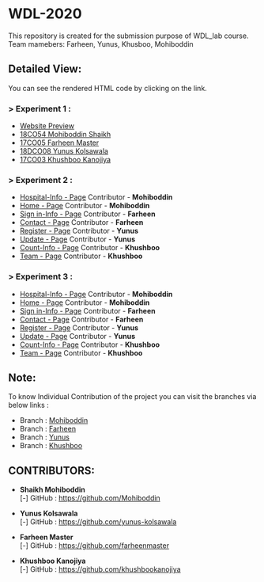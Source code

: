 # WDL-2020
This repository is created for the submission purpose of WDL_lab course. Team mamebers: Farheen, Yunus, Khusboo, Mohiboddin

## Detailed View:

You can see the rendered HTML code by clicking on the link.

### > Experiment 1 :

- <a href="https://github.com/Mohiboddin/WDL-2020/blob/master/Exp_1/website%20UI.pdf">Website Preview</a>
- <a href="https://github.com/Mohiboddin/WDL-2020/blob/master/Exp_1/18CO54_EXP1(WDL).pdf">18CO54 Mohiboddin Shaikh</a>
- <a href="https://github.com/farheenmaster/WDL-2020/blob/master/EXP_01/Farheen_Exp_01.pdf">17CO05 Farheen Master</a>
- <a href="https://github.com/yunus-kolsawala/WDL/blob/master/EXP%201/YUNUS%20EXP%201%20WDL.pdf">18DCO08 Yunus Kolsawala</a>
- <a href="https://github.com/khushbookanojiya/WDL-2020/blob/master/EXP_01/exp1.pdf">17CO03 Khushboo Kanojiya</a>




### > Experiment 2 :

- <a href="https://htmlpreview.github.io/?https://github.com/Mohiboddin/WDL-2020/blob/master/Exp_2/Hos_info.html">Hospital-Info - Page</a> Contributor - <b>Mohiboddin</b>
- <a href="https://htmlpreview.github.io/?https://github.com/Mohiboddin/WDL-2020/blob/master/Exp_2/index.html">Home - Page</a> Contributor - <b>Mohiboddin</b>
- <a href="https://htmlpreview.github.io/?https://github.com/farheenmaster/WDL-2020/blob/master/EXP_02/sign_in.html">Sign in-Info - Page</a> Contributor - <b>Farheen</b>
- <a href="https://htmlpreview.github.io/?https://github.com/farheenmaster/WDL-2020/blob/master/EXP_02/Contact.html">Contact - Page</a> Contributor - <b>Farheen</b>
- <a href="https://htmlpreview.github.io/?https://github.com/yunus-kolsawala/WDL/blob/master/EXP%202/Yunus/Register.html">Register - Page</a> Contributor - <b>Yunus</b>
- <a href="https://htmlpreview.github.io/?https://github.com/yunus-kolsawala/WDL/blob/master/EXP%202/Yunus/Update.html">Update - Page</a> Contributor - <b>Yunus</b>
- <a href="https://htmlpreview.github.io/?https://github.com/khushbookanojiya/WDL-2020/blob/master/EXP_02/Count_info.html">Count-Info - Page</a> Contributor - <b>Khushboo</b>
- <a href="https://htmlpreview.github.io/?https://github.com/khushbookanojiya/WDL-2020/blob/master/EXP_02/Team.html">Team - Page</a> Contributor - <b>Khushboo</b>


### > Experiment 3 :

- <a href="https://htmlpreview.github.io/?https://github.com/Mohiboddin/WDL-2020/blob/master/Exp_3/Hos_info.html">Hospital-Info - Page</a> Contributor - <b>Mohiboddin</b>
- <a href="https://htmlpreview.github.io/?https://raw.githubusercontent.com/Mohiboddin/WDL-2020/master/Exp_3/index.html">Home - Page</a> Contributor - <b>Mohiboddin</b>
- <a href="https://htmlpreview.github.io/?https://github.com/Mohiboddin/WDL-2020/blob/master/Exp_2/Hos_info.html">Sign in-Info - Page</a> Contributor - <b>Farheen</b>
- <a href="https://htmlpreview.github.io/?https://github.com/Mohiboddin/WDL-2020/blob/master/Exp_2/index.html">Contact - Page</a> Contributor - <b>Farheen</b>
- <a href="https://htmlpreview.github.io/?https://github.com/Mohiboddin/WDL-2020/blob/master/Exp_2/Hos_info.html">Register - Page</a> Contributor - <b>Yunus</b>
- <a href="https://htmlpreview.github.io/?https://github.com/Mohiboddin/WDL-2020/blob/master/Exp_2/index.html">Update - Page</a> Contributor - <b>Yunus</b>
- <a href="https://htmlpreview.github.io/?https://github.com/Mohiboddin/WDL-2020/blob/master/Exp_2/Hos_info.html">Count-Info - Page</a> Contributor - <b>Khushboo</b>
- <a href="https://htmlpreview.github.io/?https://github.com/Mohiboddin/WDL-2020/blob/master/Exp_2/index.html">Team - Page</a> Contributor - <b>Khushboo</b>




## Note:

To know Individual Contribution of the project you can visit the branches via below links :
- Branch : <a href="https://github.com/Mohiboddin/WDL-2020">Mohiboddin</a>
- Branch : <a href="https://github.com/farheenmaster/WDL-2020">Farheen</a>
- Branch : <a href="https://github.com/yunus-kolsawala/WDL">Yunus</a>
- Branch : <a href="https://github.com/khushbookanojiya/WDL-2020">Khushboo</a>




## CONTRIBUTORS:

- **Shaikh Mohiboddin**<br>
[-] GitHub : https://github.com/Mohiboddin

- **Yunus Kolsawala**<br>
[-] GitHub : https://github.com/yunus-kolsawala

- **Farheen Master**<br>
[-] GitHub : https://github.com/farheenmaster

- **Khushboo Kanojiya**<br>
[-] GitHub : https://github.com/khushbookanojiya

